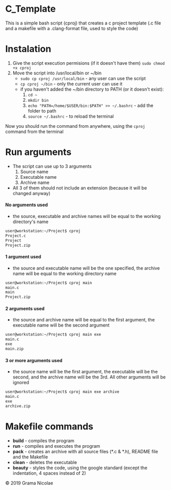 # C_Template

This is a simple bash script (cproj) that creates a c project template (.c file and a makefile with a .clang-format file, used to style the code)

# Instalation
1. Give the script execution permisions (if it doesn't have them)
`sudo chmod +x cproj`
2. Move the script into /usr/local/bin or ~/bin
    - `sudo cp cproj /usr/local/bin` - any user can use the script
    - `cp cproj ~/bin` - only the current user can use it
    - if you haven't added the ~/bin directory to PATH (or it doesn't exist): 
        1. `cd ~`
        2. `mkdir bin`
        3. `echo "PATH=/home/$USER/bin:$PATH" >> ~/.bashrc` - add the folder to path
        4. `source ~/.bashrc` - to reload the terminal

Now you should run the command from anywhere, using the `cproj` command from the terminal


# Run arguments
- The script can use up to 3 arguments
    1. Source name
    2. Executable name
    3. Archive name
- All 3 of them should not include an extension (because it will be changed anyway)

#### No arguments used
- the source, executable and archive names will be equal to the working directory's name
```bash
user@workstation:~/Project$ cproj
Project.c
Project
Project.zip
```

#### 1 argument used
- the source and executable name will be the one specified, the archive name will be equal to the working directory name
```bash
user@workstation:~/Project$ cproj main
main.c
main
Project.zip
```

#### 2 arguments used
- the source and archive name will be equal to the first argument, the executable name will be
the second argument
```bash
user@workstation:~/Project$ cproj main exe
main.c
exe
main.zip
```

#### 3 or more arguments used
- the source name will be the first argument, the executable will be the second, and the archive name will be the 3rd. All other arguments will be ignored
```bash
user@workstation:~/Project$ cproj main exe archive
main.c
exe
archive.zip
```

# Makefile commands

- **build** - compiles the program
- **run** - compiles and executes the program
- **pack** - creates an archive with all source files (*.c & *.h), README file and the Makefile
- **clean** - deletes the executable
- **beauty** - styles the code, using the google standard (except the indentation, 4 spaces instead of 2)

© 2019 Grama Nicolae
